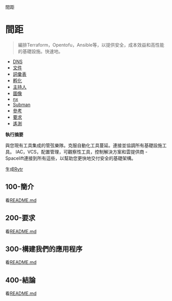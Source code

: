 間距

# 間距

> 編排Terraform，Opentofu，Ansible等，以提供安全，成本效益和高性能的基礎設施。快速地。

-   [DNS](./DNS.md)
-   [文件](./DOCUMENTATION.md)
-   [詞彙表](./GLOSSARY.md)
-   [孵化](./HATCH.md)
-   [主持人](./HOSTS.md)
-   [圖像](./IMAGES.md)
-   [nx](./NX.md)
-   [Subman](./PODMAN.md)
-   [參考](./REFERENCES.md)
-   [要求](./REQUIREMENTS.md)
-   [遙測](./TELEMETRY.md)

**執行摘要**

與您現有工具集成的管弦樂隊。克服自動化工具蔓延。連接並協調所有基礎設施工具。 IAC，VCS，配置管理，可觀察性工具，控制解決方案和雲提供商 -  Spacelift連接到所有這些，以幫助您更快地交付安全的基礎架構。

生成[Rytr](https://app.rytr.me)

## 100-簡介

看[README.md](./100/README.md)

## 200-要求

看[README.md](./200/README.md)

## 300-構建我們的應用程序

看[README.md](./300/README.md)

## 400-結論

看[README.md](./400/README.md)
